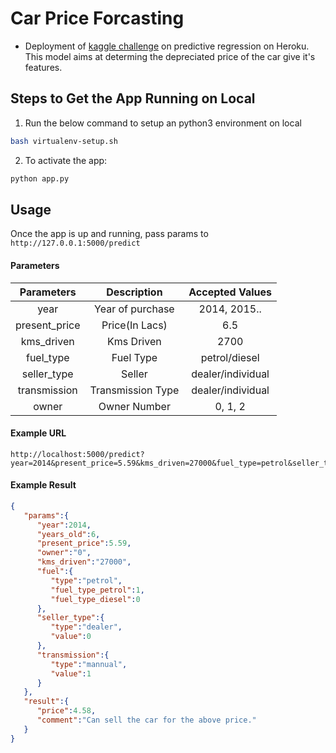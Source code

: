 # Car Price Forcasting
- Deployment of [kaggle challenge](https://www.kaggle.com/nehalbirla/vehicle-dataset-from-cardekho#) on predictive regression on Heroku. This model aims at determing the depreciated price of the car give it's features.


## Steps to Get the App Running on Local
1. Run the below command to setup an python3 environment on local
```bash
bash virtualenv-setup.sh
```

2. To activate the app:
```bash
python app.py
```

## Usage
Once the app is up and running, pass params to `http://127.0.0.1:5000/predict`

#### Parameters

| Parameters | Description | Accepted Values |
| :---: | :---: | :---: |
| year | Year of purchase | 2014, 2015.. |
| present_price | Price(In Lacs) | 6.5 |
| kms_driven | Kms Driven | 2700 |
| fuel_type | Fuel Type | petrol/diesel |
| seller_type | Seller | dealer/individual |
| transmission | Transmission Type | dealer/individual |
| owner | Owner Number | 0, 1, 2 |

#### Example URL

```
http://localhost:5000/predict?year=2014&present_price=5.59&kms_driven=27000&fuel_type=petrol&seller_type=dealer&transmission=mannual&owner=0
```

#### Example Result
```JSON
{
   "params":{
      "year":2014,
      "years_old":6,
      "present_price":5.59,
      "owner":"0",
      "kms_driven":"27000",
      "fuel":{
         "type":"petrol",
         "fuel_type_petrol":1,
         "fuel_type_diesel":0
      },
      "seller_type":{
         "type":"dealer",
         "value":0
      },
      "transmission":{
         "type":"mannual",
         "value":1
      }
   },
   "result":{
      "price":4.58,
      "comment":"Can sell the car for the above price."
   }
}
```

